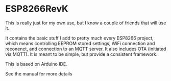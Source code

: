 # ESP8266RevK
This is really just for my own use, but I know a couple of friends that will use it.

It contains the basic stuff I add to pretty much every ESP8266 project, which means controlling EEPROM stored settings, WiFi connection and reconenct, and connection to an MQTT server. It also includes OTA (initiated via MQTT). It is meant to be simple, but provide a consistent framework.

This is based on Arduino IDE.

See the manual for more details
